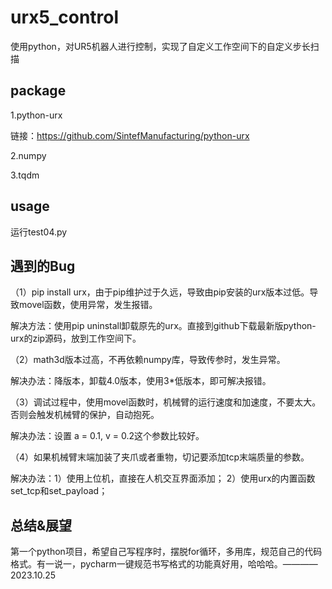 # urx5_control
使用python，对UR5机器人进行控制，实现了自定义工作空间下的自定义步长扫描


## package
1.python-urx

链接：https://github.com/SintefManufacturing/python-urx

2.numpy

3.tqdm

## usage
运行test04.py

## 遇到的Bug
（1）pip install urx，由于pip维护过于久远，导致由pip安装的urx版本过低。导致movel函数，使用异常，发生报错。

解决方法：使用pip uninstall卸载原先的urx。直接到github下载最新版python-urx的zip源码，放到工作空间下。

（2）math3d版本过高，不再依赖numpy库，导致传参时，发生异常。

解决办法：降版本，卸载4.0版本，使用3*低版本，即可解决报错。

（3）调试过程中，使用movel函数时，机械臂的运行速度和加速度，不要太大。否则会触发机械臂的保护，自动抱死。

解决办法：设置 a = 0.1, v = 0.2这个参数比较好。

（4）如果机械臂末端加装了夹爪或者重物，切记要添加tcp末端质量的参数。

解决办法：1）使用上位机，直接在人机交互界面添加； 2）使用urx的内置函数set_tcp和set_payload；

## 总结&展望
第一个python项目，希望自己写程序时，摆脱for循环，多用库，规范自己的代码格式。有一说一，pycharm一键规范书写格式的功能真好用，哈哈哈。————2023.10.25
